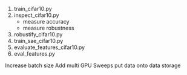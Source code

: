 1. train_cifar10.py
2. inspect_cifar10.py
   * measure accuracy
   * measure robustness
3. robustify_cifar10.py
4. train_sae_cifar10.py
5. evaluate_features_cifar10.py
6. eval_features.py


Increase batch size
Add multi GPU
Sweeps
put data onto data storage
